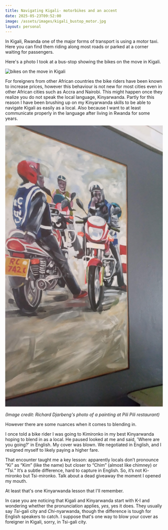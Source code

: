 ```yaml
---
title: Navigating Kigali- motorbikes and an accent
date: 2025-05-23T09:52:00
image: /assets/images/kigali_bustop_motor.jpg
layout: personal
---
```

In Kigali, Rwanda one of the major forms of transport is using a motor taxi. Here you can find them riding along most roads or parked at a corner waiting for passengers.

Here's a photo I took at a bus-stop showing the bikes on the move in Kigali.

![bikes on the move in Kigali](/assets/images/kigali_bustop_motor.jpg "Bikes in Kigali")

For foreigners from other African countries the bike riders have been known to increase prices, however this behaviour is not new for most cities even in other African cities such as Accra and Nairobi. This might happen once they realize you do not speak the local language, Kinyarwanda. Partly for this reason I have been brushing up on my Kinyarwanda skills to be able to navigate Kigali as easily as a local. Also because I want to at least communicate properly in the language after living in Rwanda for some years.

![Portrait of yego motor bikes from pili pili restaurant](/assets/images/pili_pili_motor_bike_portrait.jpg "Portrait of yego motor bikes from pili pili restaurant")

_(Image credit: Richard Djarbeng's photo of a painting at Pili Pili restaurant)_

However there are some nuances when it comes to blending in.

I once told a bike rider I was going to Kimironko in my best Kinyarwanda hoping to blend in as a local. He paused looked at me and said, 'Where are you going?' in English. My cover was blown. We negotiated in English, and I resigned myself to likely paying a higher fare.

That encounter taught me a key lesson: apparently locals don’t pronounce “Ki” as “Kim” (like the name) but closer to “Chim” (almost like chimney) or “Tsi.” It’s a subtle difference, hard to capture in English. So, it’s not Ki-mironko but Tsi-mironko. Talk about a dead giveaway the moment I opened my mouth.

At least that's one Kinyarwanda lesson that I'll remember. 

In case you are noticing that Kigali and Kinyarwanda start with K-I and wondering whether the pronunciation applies, _yes_, yes it does. They usually say _Tsi_-gali city and _Chi_-nyarwanda, though the difference is tough for English speakers to catch. I suppose that's one way to blow your cover as foreigner in Kigali, sorry, in Tsi-gali city.
